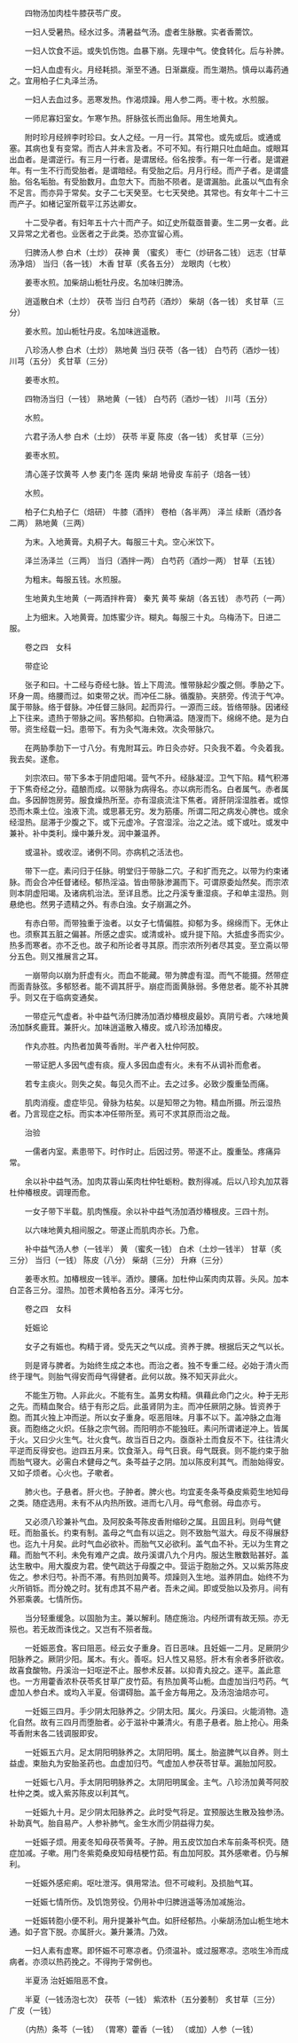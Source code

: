 <!-- { "loadSidebar": true } -->
　　四物汤加肉桂牛膝茯苓广皮。

　　一妇人受暑热。经水过多。清暑益气汤。虚者生脉散。实者香薷饮。

　　一妇人饮食不运。或失饥伤饱。血暴下崩。先理中气。使食转化。后与补脾。

　　一妇人血虚有火。月经耗损。渐至不通。日渐羸瘦。而生潮热。慎毋以毒药通之。宜用柏子仁丸泽兰汤。

　　一妇人去血过多。恶寒发热。作渴烦躁。用人参二两。枣十枚。水煎服。

　　一师尼寡妇室女。乍寒乍热。肝脉弦长而出鱼际。用生地黄丸。

　　附时珍月经辨李时珍曰。女人之经。一月一行。其常也。或先或后。或通或塞。其病也复有变常。而古人并未言及者。不可不知。有行期只吐血衄血。或眼耳出血者。是谓逆行。有三月一行者。是谓居经。俗名按季。有一年一行者。是谓避年。有一生不行而受胎者。是谓暗经。有受胎之后。月月行经。而产子者。是谓盛胎。俗名垢胎。有受胎数月。血忽大下。而胎不陨者。是谓漏胎。此虽以气血有余不足言。而亦异于常矣。女子二七天癸至。七七天癸绝。其常也。有女年十二十三而产子。如楮记室所载平江苏达卿女。

　　十二受孕者。有妇年五十六十而产子。如辽史所载亟普妻。生二男一女者。此又异常之尤者也。业医者之于此类。恐亦宜留心焉。

　　归脾汤人参 白术（土炒） 茯神 黄 （蜜炙） 枣仁（炒研各二钱） 远志（甘草汤净焙） 当归（各一钱） 木香 甘草（炙各五分） 龙眼肉（七枚）

　　姜枣水煎。加柴胡山栀牡丹皮。名加味归脾汤。

　　逍遥散白术（土炒） 茯苓 当归 白芍药（酒炒） 柴胡（各一钱） 炙甘草（三分）

　　姜水煎。加山栀牡丹皮。名加味逍遥散。

　　八珍汤人参 白术（土炒） 熟地黄 当归 茯苓（各一钱） 白芍药（酒炒一钱） 川芎（五分） 炙甘草（三分）

　　姜枣水煎。

　　四物汤当归（一钱） 熟地黄（一钱） 白芍药（酒炒一钱） 川芎（五分）

　　水煎。

　　六君子汤人参 白术（土炒） 茯苓 半夏 陈皮（各一钱） 炙甘草（三分）

　　姜枣水煎。

　　清心莲子饮黄芩 人参 麦门冬 莲肉 柴胡 地骨皮 车前子（焙各一钱）

　　水煎。

　　柏子仁丸柏子仁（焙研） 牛膝（酒拌） 卷柏（各半两） 泽兰 续断（酒炒各二两） 熟地黄（三两）

　　为末。入地黄膏。丸桐子大。每服三十丸。空心米饮下。

　　泽兰汤泽兰（三两） 当归（酒拌一两） 白芍药（酒炒一两） 甘草（五钱）

　　为粗末。每服五钱。水煎服。

　　生地黄丸生地黄（一两酒拌杵膏） 秦艽 黄芩 柴胡（各五钱） 赤芍药（一两）

　　上为细末。入地黄膏。加炼蜜少许。糊丸。每服三十丸。乌梅汤下。日进二服。

　　卷之四　女科

　　带症论

　　张子和曰。十二经与奇经七脉。皆上下周流。惟带脉起少腹之侧。季胁之下。环身一周。络腰而过。如束带之状。而冲任二脉。循腹胁。夹脐旁。传流于气冲。属于带脉。络于督脉。冲任督三脉同。起而异行。一源而三歧。皆络带脉。因诸经上下往来。遗热于带脉之间。客热郁抑。白物满溢。随溲而下。绵绵不绝。是为白带。资生经载一妇。患带下。有为灸气海未效。次灸带脉穴。

　　在两胁季肋下一寸八分。有鬼附耳云。昨日灸亦好。只灸我不着。今灸着我。我去矣。遂愈。

　　刘宗浓曰。带下多本于阴虚阳竭。营气不升。经脉凝涩。卫气下陷。精气积滞于下焦奇经之分。蕴酿而成。以带脉为病得名。亦以病形而名。白者属气。赤者属血。多因醉饱房劳。服食燥热所至。亦有湿痰流注下焦者。肾肝阴淫湿胜者。或惊恐而木乘土位。浊液下流。或思慕无穷。发为筋痿。所谓二阳之病发心脾也。或余经湿热。屈滞于少腹之下。或下元虚冷。子宫湿淫。治之之法。或下或吐。或发中兼补。补中类利。燥中兼升发。润中兼温养。

　　或温补。或收涩。诸例不同。亦病机之活法也。

　　带下一症。素问归于任脉。明堂归于带脉二穴。子和扩而充之。以带为约束诸脉。而会合冲任督诸经。郁热淫溢。皆由带脉渗漏而下。可谓原委灿然矣。而宗浓则本阴虚阳竭。及诸病机治法。至详且悉。比之丹溪专重湿痰。子和单主湿热。则悬绝也。然男子遗精之外。有赤白浊。女子崩漏之外。

　　有赤白带。而带独重于浊者。以女子七情偏胜。抑郁为多。绵绵而下。无休止也。须察其五脏之偏甚。所感之虚实。或清或补。或升提下陷。大抵虚多而实少。热多而寒者。亦不乏也。故子和所论者寻其原。而宗浓所列者尽其变。至立斋以带分五色。则又推展言之耳。

　　一崩带向以崩为肝虚有火。而血不能藏。带为脾虚有湿。而气不能摄。然带症而面青脉弦。多郁怒者。能不调其肝乎。崩症而面黄脉弱。多倦怠者。能不补其脾乎。则又在于临病变通矣。

　　一带症元气虚者。补中益气汤归脾汤加酒炒椿根皮最妙。真阴亏者。六味地黄汤加酥炙鹿茸。兼肝火。加味逍遥散入椿皮。或八珍汤加椿皮。

　　作丸亦胜。内热者加黄芩香附。半产者入杜仲阿胶。

　　一带证肥人多因气虚有痰。瘦人多因血虚有火。未有不从调补而愈者。

　　若专主痰火。则失之矣。每见久而不止。去之过多。必致少腹重坠而痛。

　　肌肉消瘦。虚症毕见。骨脉为枯矣。以是知带之为物。精血所摄。所云湿热者。乃言现症之标。而实本冲任带所至。焉可不求其原而治之哉。

　　治验

　　一儒者内室。素患带下。时作时止。后因过劳。带遂不止。腹重坠。疼痛异常。

　　余以补中益气汤。加肉苁蓉山茱肉杜仲牡蛎粉。数剂得减。后以八珍丸加苁蓉杜仲椿根皮。调理而愈。

　　一女子带下半载。肌肉憔瘦。余以补中益气汤加酒炒椿根皮。三四十剂。

　　以六味地黄丸相间服之。带遂止而肌肉亦长。乃愈。

　　补中益气汤人参（一钱半） 黄 （蜜炙一钱） 白术（土炒一钱半） 甘草（炙三分） 当归（一钱） 陈皮（八分） 柴胡（三分） 升麻（三分）

　　姜枣水煎。加椿根皮一钱半。酒炒。腰痛。加杜仲山茱肉肉苁蓉。头风。加本白芷各三分。湿热。加苍术黄柏各五分。泽泻七分。

　　卷之四　女科

　　妊娠论

　　女子之有娠也。构精于肾。受先天之气以成。资养于脾。根据后天之气以长。

　　则是肾与脾者。为始终生成之本也。而治之者。独不专重二经。必始于清火而终于理气。则胎气得安而母气得健者。此何以故。殊不知天非此火。

　　不能生万物。人非此火。不能有生。盖男女构精。俱藉此命门之火。种于无形之先。而精血聚合。结于有形之后。此虽肾阴为主。而冲任厥阴之脉。皆资养于胞。而其火独上冲而逆。所以女子重身。呕恶阻味。月事不以下。盖冲脉之血海衰。而胞络之火炽。任脉之宗气弱。而阳明亦不能独旺。素问所谓诸逆冲上。皆属于火。又曰少火生气。壮火食气。故当百日之内。亟亟补土而食反不下。往往清火平逆而反得安也。迨四五月来。饮食渐入。母气日衰。母气既衰。则不能约束于胎而胎气寝大。必需白术健母之气。条芩益子之阴。加以陈皮利其气。而胎始得安。又如子烦者。心火也。子嗽者。

　　肺火也。子悬者。肝火也。子肿者。脾火也。均宜麦冬条芩桑皮紫菀生地知母之类。随症选用。未有不从内热所致。进而七八月。母气愈弱。母血亦亏。

　　又必须八珍兼补气血。及阿胶条芩陈皮香附缩砂之属。且固且利。则母气健旺。而胎虽长。约束有制。盖母之气血有以运之。则不致胎气滋大。母反不得展舒也。迄九十月矣。此时气血必欲补。而胎气又必欲利。盖气血不补。无以为生育之藉。而胎气不利。未免有难产之虞。故丹溪谓八九个月内。服达生散数贴甚好。盖达生散中。用大腹皮为君。使气疏达于母腹之中。营运于胞胎之外。又以紫苏陈皮佐之。参术归芍。补而不滞。有热则加黄芩。烦躁则入生地。滋养阴血。始终不为火所销铄。而分娩之时。犹有虑其不易产者。吾未之闻。即或受胎以及弥月。间有外邪乘袭。七情所伤。

　　当分轻重缓急。以固胎为主。兼以解利。随症施治。内经所谓有故无殒。亦无殒也。若无故而诛伐之。又岂有不殒者哉。

　　一妊娠恶食。客曰阻恶。经云女子重身。百日恶味。且妊娠一二月。足厥阴少阳脉养之。厥阴少阳。属木。有火。善呕。妇人性又易怒。肝木有余者多肝欲收。故喜食酸物。丹溪治一妇呕逆不止。服参术反甚。以抑青丸投之。遂平。盖此意也。一方用藿香浓朴茯苓炙甘草广皮竹茹。有热加黄芩山栀。血虚加当归芍药。气虚加人参白术。或均入半夏。俗谓碍胎。盖千金方每用之。及汤泡油焙亦可。

　　一妊娠三四月。手少阴太阳脉养之。少阴太阳。属火。丹溪曰。火能消物。造化自然。故有三四月而堕胎者。必于滋补中兼清火。有患子悬者。胎上抢心。用条芩香附末各二钱调服即安。

　　一妊娠五六月。足太阴阳明脉养之。太阴阳明。属土。胎盗脾气以自养。则土益虚。束胎丸为安胎圣药也。血虚加归芍。气虚加人参茯苓甘草。漏胎加阿胶。

　　一妊娠七八月。手太阴阳明脉养之。太阴阳明属金。主气。八珍汤加黄芩阿胶杜仲之类。或入紫苏陈皮以利其气。

　　一妊娠九十月。足少阴太阳脉养之。此时受气将足。宜预服达生散及独参汤。补助真气。胎自易产。人参补肺气。金生水而少阴益得力矣。

　　一妊娠子烦。用麦冬知母茯苓黄芩。子肿。用五皮饮加白术车前条芩枳壳。随症加减。子嗽。用门冬紫菀桑皮知母桔梗竹茹。有血加阿胶。其外感嗽者。仍与解利。

　　一妊娠外感疟痢。呕吐泄泻。俱用常法。但不可峻利。及损胎气耳。

　　一妊娠七情所伤。及饥饱劳役。仍用补中归脾逍遥等汤加减施治。

　　一妊娠转胞小便不利。用升提兼补气血。如肝经郁热。小柴胡汤加山栀生地木通。如子宫下脱。亦属肝火。兼升兼清。乃效。

　　一妇人素有虚寒。即怀娠不可寒凉者。仍须温补。或过服寒凉。恣啖生冷而成病者。亦须以热药挽之。不得拘于常例也。

　　半夏汤 治妊娠阻恶不食。

　　半夏（一钱汤泡七次） 茯苓（一钱） 紫浓朴（五分姜制） 炙甘草（三分） 广皮（一钱）

　　（内热）条芩（一钱） （胃寒）藿香（一钱） （或加）人参（一钱）
